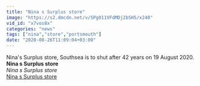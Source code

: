 ```yaml
---
title: "Nina s Surplus store"
image: "https://s2.dmcdn.net/v/SPg011VFdMDj2bSH5/x240"
vid_id: "x7vos8x"
categories: "news"
tags: ["nina","store","portsmouth"]
date: "2020-08-26T11:09:04+03:00"
---
```

Nina's Surplus store, Southsea is to shut after 42 years on 19 August 2020.<br><b>Nina s Surplus store</b><br> <i>Nina s Surplus store</i><br> <u>Nina s Surplus store</u>
